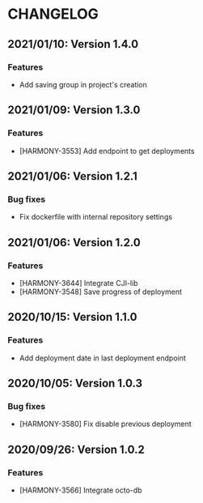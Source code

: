 # CHANGELOG

## 2021/01/10: Version 1.4.0

### Features

* Add saving group in project's creation

## 2021/01/09: Version 1.3.0

### Features

* [HARMONY-3553] Add endpoint to get deployments

## 2021/01/06: Version 1.2.1

### Bug fixes

* Fix dockerfile with internal repository settings

## 2021/01/06: Version 1.2.0

### Features

* [HARMONY-3644] Integrate CJI-lib
* [HARMONY-3548] Save progress of deployment

## 2020/10/15: Version 1.1.0

### Features

* Add deployment date in last deployment endpoint

## 2020/10/05: Version 1.0.3

### Bug fixes

* [HARMONY-3580] Fix disable previous deployment

## 2020/09/26: Version 1.0.2

### Features

* [HARMONY-3566] Integrate octo-db
